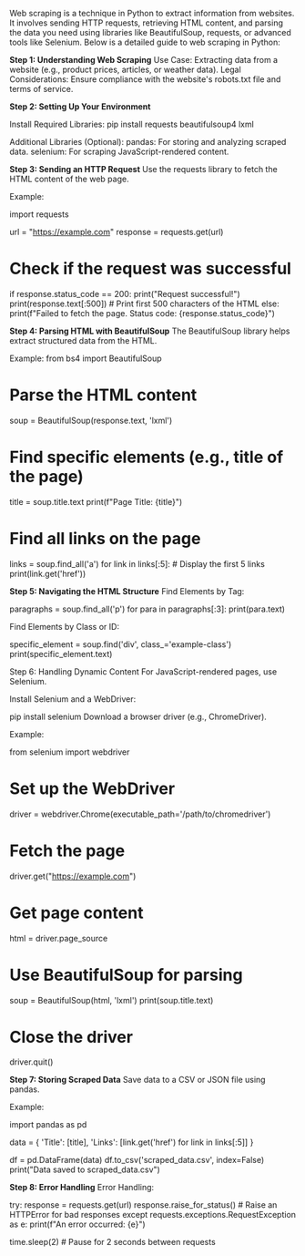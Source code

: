 Web scraping is a technique in Python to extract information from websites. It involves sending HTTP requests, retrieving HTML content, 
and parsing the data you need using libraries like BeautifulSoup, requests, or advanced tools like Selenium. Below is a detailed guide to web scraping in Python:

**Step 1: Understanding Web Scraping**
Use Case: Extracting data from a website (e.g., product prices, articles, or weather data).
Legal Considerations: Ensure compliance with the website's robots.txt file and terms of service.

**Step 2: Setting Up Your Environment**

Install Required Libraries:
pip install requests beautifulsoup4 lxml

Additional Libraries (Optional):
pandas: For storing and analyzing scraped data.
selenium: For scraping JavaScript-rendered content.

**Step 3: Sending an HTTP Request**
Use the requests library to fetch the HTML content of the web page.

Example:

import requests

url = "https://example.com"
response = requests.get(url)

# Check if the request was successful
if response.status_code == 200:
    print("Request successful!")
    print(response.text[:500])  # Print first 500 characters of the HTML
else:
    print(f"Failed to fetch the page. Status code: {response.status_code}")
    
**Step 4: Parsing HTML with BeautifulSoup**
The BeautifulSoup library helps extract structured data from the HTML.

Example:
from bs4 import BeautifulSoup

# Parse the HTML content
soup = BeautifulSoup(response.text, 'lxml')

# Find specific elements (e.g., title of the page)
title = soup.title.text
print(f"Page Title: {title}")

# Find all links on the page
links = soup.find_all('a')
for link in links[:5]:  # Display the first 5 links
    print(link.get('href'))
    
**Step 5: Navigating the HTML Structure**
Find Elements by Tag:

paragraphs = soup.find_all('p')
for para in paragraphs[:3]:
    print(para.text)
    
Find Elements by Class or ID:

specific_element = soup.find('div', class_='example-class')
print(specific_element.text)

Step 6: Handling Dynamic Content
For JavaScript-rendered pages, use Selenium.

Install Selenium and a WebDriver:

pip install selenium
Download a browser driver (e.g., ChromeDriver).

Example:

from selenium import webdriver

# Set up the WebDriver
driver = webdriver.Chrome(executable_path='/path/to/chromedriver')

# Fetch the page
driver.get("https://example.com")

# Get page content
html = driver.page_source

# Use BeautifulSoup for parsing
soup = BeautifulSoup(html, 'lxml')
print(soup.title.text)

# Close the driver
driver.quit()

**Step 7: Storing Scraped Data**
Save data to a CSV or JSON file using pandas.

Example:

import pandas as pd

data = {
    'Title': [title],
    'Links': [link.get('href') for link in links[:5]]
}

df = pd.DataFrame(data)
df.to_csv('scraped_data.csv', index=False)
print("Data saved to scraped_data.csv")

**Step 8: Error Handling**
Error Handling:

try:
    response = requests.get(url)
    response.raise_for_status()  # Raise an HTTPError for bad responses
except requests.exceptions.RequestException as e:
    print(f"An error occurred: {e}")

time.sleep(2)  # Pause for 2 seconds between requests
